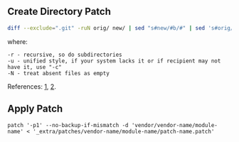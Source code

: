 ## Create Directory Patch
```bash
diff --exclude=".git" -ruN orig/ new/ | sed "s#new/#b/#" | sed 's#orig/#a/#' > patch.sql
```
where:

```
-r - recursive, so do subdirectories
-u - unified style, if your system lacks it or if recipient may not have it, use "-c"
-N - treat absent files as empty
```

References: [1](https://stackoverflow.com/questions/9980186/how-to-create-a-patch-for-a-whole-directory-to-update-it),
[2](https://superuser.com/questions/644680/how-can-i-make-diff-x-ignore-specific-paths-and-not-file-names).

## Apply Patch

    patch '-p1' --no-backup-if-mismatch -d 'vendor/vendor-name/module-name' < '_extra/patches/vendor-name/module-name/patch-name.patch'
    